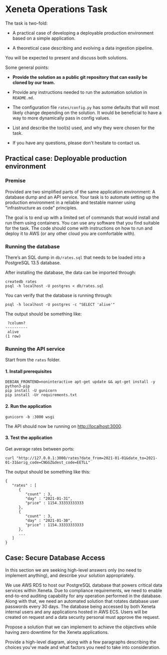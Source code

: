# Xeneta Operations Task

The task is two-fold:

* A practical case of developing a deployable production environment based on a simple application.

* A theoretical case describing and evolving a data ingestion pipeline.

You will be expected to present and discuss both solutions.

Some general points:

* **Provide the solution as a public git repository that can easily be cloned by our team.**

* Provide any instructions needed to run the automation solution in `README.md`.

* The configuration file `rates/config.py` has some defaults that will most likely change depending on the solution. It would be beneficial to have a way to more dynamically pass in config values.

* List and describe the tool(s) used, and why they were chosen for the task.

* If you have any questions, please don't hesitate to contact us.

## Practical case: Deployable production environment

### Premise

Provided are two simplified parts of the same application environment: A database dump and an API service. Your task is to automate setting up the production environment in a reliable and testable manner using "infrastructure as code" principles.

The goal is to end up with a limited set of commands that would install and run them using containers. You can use any software that you find suitable for the task. The code should come with instructions on how to run and deploy it to AWS (or any other cloud you are comfortable with).

### Running the database

There’s an SQL dump in `db/rates.sql` that needs to be loaded into a PostgreSQL 13.5 database.

After installing the database, the data can be imported through:

```
createdb rates
psql -h localhost -U postgres < db/rates.sql
```

You can verify that the database is running through:

```
psql -h localhost -U postgres -c "SELECT 'alive'"
```

The output should be something like:

```
 ?column?
----------
 alive
(1 row)
```

### Running the API service

Start from the `rates` folder.

#### 1. Install prerequisites

```
DEBIAN_FRONTEND=noninteractive apt-get update && apt-get install -y python3-pip
pip install -U gunicorn
pip install -Ur requirements.txt
```

#### 2. Run the application
```
gunicorn -b :3000 wsgi
```

The API should now be running on [http://localhost:3000](http://localhost:3000).

#### 3. Test the application

Get average rates between ports:
```
curl "http://127.0.0.1:3000/rates?date_from=2021-01-01&date_to=2021-01-31&orig_code=CNGGZ&dest_code=EETLL"
```

The output should be something like this:
```
{
   "rates" : [
      {
         "count" : 3,
         "day" : "2021-01-31",
         "price" : 1154.33333333333
      },
      {
         "count" : 3,
         "day" : "2021-01-30",
         "price" : 1154.33333333333
      },
      ...
   ]
}
```

## Case: Secure Database Access

In this section we are seeking high-level answers only (no need to implement anything), and describe your solution appropriately.

We use AWS RDS to host our PostgreSQL database that powers critical data services within Xeneta. Due to compliance requirements, we need to enable end-to-end auditing capability for any operation performed in the database. Along with that, we need an automated solution that rotates database user passwords every 30 days. The database being accessed by both Xeneta internal users and any applications hosted in AWS ECS.
Users will be created on request and a data security personal must approve the request.

Propose a solution that we can implement to achieve the objectives while having zero downtime for the Xeneta applications.

Provide a high-level diagram, along with a few paragraphs describing the choices you've made and what factors you need to take into consideration.

